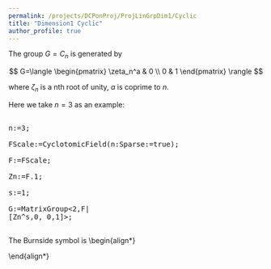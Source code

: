 ```yaml
---
permalink: /projects/DCPonProj/ProjLinGrpDim1/Cyclic
title: "Dimension1 Cyclic"
author_profile: true
---
```


The group $G=C_n$ is generated by

$$
G=\langle
\begin{pmatrix}
\zeta_n^a & 0 \\
0 & 1
\end{pmatrix}
\rangle
$$

where $\zeta_n$ is a nth root of unity, $a$ is coprime to $n$.

Here we take $n=3$ as an example:
<pre>

n:=3;

FScale:=CyclotomicField(n:Sparse:=true);

F:=FScale;

Zn:=F.1;

s:=1;

G:=MatrixGroup<2,F|
[Zn^s,0, 0,1]>;

</pre>

The Burnside symbol is
\begin{align*}

\end{align*}
